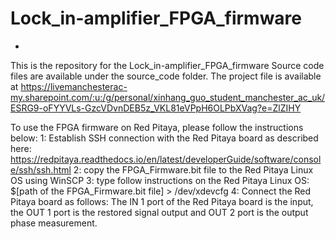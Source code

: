# Lock_in-amplifier_FPGA_firmware
+
This is the repository for the Lock_in-amplifier_FPGA_firmware
Source code files are available under the source_code folder.
The project file is available at https://livemanchesterac-my.sharepoint.com/:u:/g/personal/xinhang_guo_student_manchester_ac_uk/ESRG9-oFYYVLs-GzcVDvnDEB5z_VKL81eVPpH6OLPbXVag?e=ZlZIHY

To use the FPGA firmware on Red Pitaya, please follow the instructions below:
1: Establish SSH connection with the Red Pitaya board as described here: https://redpitaya.readthedocs.io/en/latest/developerGuide/software/console/ssh/ssh.html
2: copy the FPGA_Firmware.bit file to the Red Pitaya Linux OS using WinSCP
3: type follow instructions on the Red Pitaya Linux OS: $[path of the FPGA_Firmware.bit file] > /dev/xdevcfg
4: Connect the Red Pitaya board as follows: The IN 1 port of the Red Pitaya board is the input, the OUT 1 port is the restored signal output and OUT 2 port is the output phase measurement.
